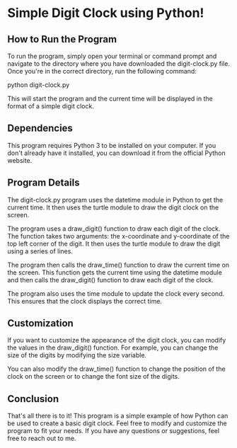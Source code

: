 # Simple Digit Clock using Python! 

## How to Run the Program
To run the program, simply open your terminal or command prompt and navigate to the directory where you have downloaded the digit-clock.py file. Once you're in the correct directory, run the following command:

python digit-clock.py

This will start the program and the current time will be displayed in the format of a simple digit clock.

## Dependencies
This program requires Python 3 to be installed on your computer. If you don't already have it installed, you can download it from the official Python website.

## Program Details
The digit-clock.py program uses the datetime module in Python to get the current time. It then uses the turtle module to draw the digit clock on the screen.

The program uses a draw_digit() function to draw each digit of the clock. The function takes two arguments: the x-coordinate and y-coordinate of the top left corner of the digit. It then uses the turtle module to draw the digit using a series of lines.

The program then calls the draw_time() function to draw the current time on the screen. This function gets the current time using the datetime module and then calls the draw_digit() function to draw each digit of the clock.

The program also uses the time module to update the clock every second. This ensures that the clock displays the correct time.

## Customization
If you want to customize the appearance of the digit clock, you can modify the values in the draw_digit() function. For example, you can change the size of the digits by modifying the size variable.

You can also modify the draw_time() function to change the position of the clock on the screen or to change the font size of the digits.

## Conclusion
That's all there is to it! This program is a simple example of how Python can be used to create a basic digit clock. Feel free to modify and customize the program to fit your needs. If you have any questions or suggestions, feel free to reach out to me.
